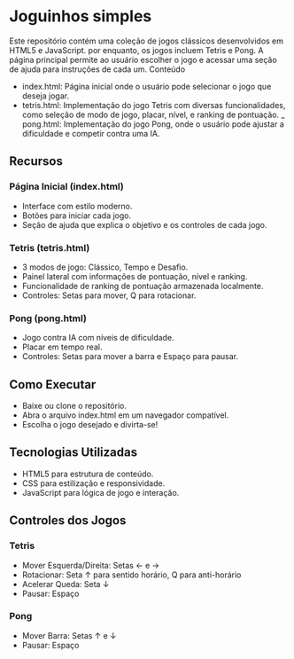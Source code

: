 # Joguinhos simples

Este repositório contém uma coleção de jogos clássicos desenvolvidos em HTML5 e JavaScript. por enquanto, os jogos incluem Tetris e Pong. A página principal permite ao usuário escolher o jogo e acessar uma seção de ajuda para instruções de cada um.
Conteúdo

- index.html: Página inicial onde o usuário pode selecionar o jogo que deseja jogar.
- tetris.html: Implementação do jogo Tetris com diversas funcionalidades, como seleção de modo de jogo, placar, nível, e ranking de pontuação.
_ pong.html: Implementação do jogo Pong, onde o usuário pode ajustar a dificuldade e competir contra uma IA.

## Recursos

### Página Inicial (index.html)
- Interface com estilo moderno.
- Botões para iniciar cada jogo.
- Seção de ajuda que explica o objetivo e os controles de cada jogo.

### Tetris (tetris.html)
- 3 modos de jogo: Clássico, Tempo e Desafio.
- Painel lateral com informações de pontuação, nível e ranking.
- Funcionalidade de ranking de pontuação armazenada localmente.
- Controles: Setas para mover, Q para rotacionar.

### Pong (pong.html)
- Jogo contra IA com níveis de dificuldade.
- Placar em tempo real.
- Controles: Setas para mover a barra e Espaço para pausar.

## Como Executar
- Baixe ou clone o repositório.
- Abra o arquivo index.html em um navegador compatível.
- Escolha o jogo desejado e divirta-se!

## Tecnologias Utilizadas
- HTML5 para estrutura de conteúdo.
- CSS para estilização e responsividade.
- JavaScript para lógica de jogo e interação.

## Controles dos Jogos
### Tetris
- Mover Esquerda/Direita: Setas ← e →
- Rotacionar: Seta ↑ para sentido horário, Q para anti-horário
- Acelerar Queda: Seta ↓
- Pausar: Espaço

### Pong
- Mover Barra: Setas ↑ e ↓
- Pausar: Espaço
